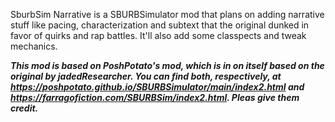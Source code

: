 SburbSim Narrative is a SBURBSimulator mod that plans on adding narrative stuff like pacing, characterization and subtext that the original dunked in favor of quirks and rap battles. It'll also add some classpects and tweak mechanics.

***This mod is based on PoshPotato's mod, which is in on itself based on the original by jadedResearcher. You can find both, respectively, at https://poshpotato.github.io/SBURBSimulator/main/index2.html and https://farragofiction.com/SBURBSim/index2.html. Pleas give them credit.***
